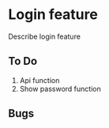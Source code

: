 # Login feature

Describe login feature

## To Do

1. Api function
2. Show password function

## Bugs
